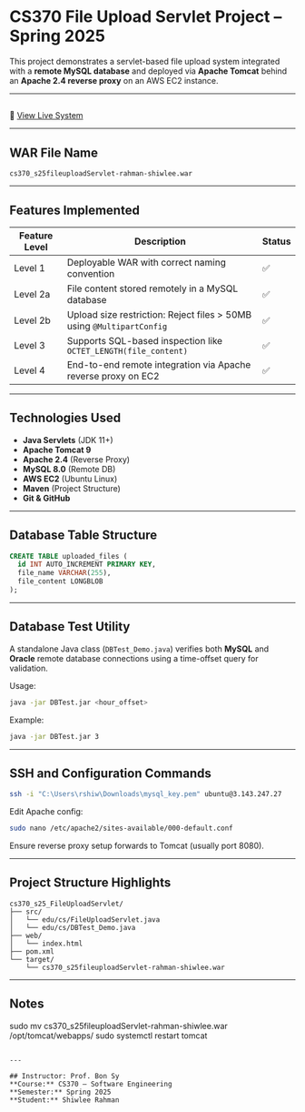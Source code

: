 #  CS370 File Upload Servlet Project – Spring 2025

This project demonstrates a servlet-based file upload system integrated with a **remote MySQL database** and deployed via **Apache Tomcat** behind an **Apache 2.4 reverse proxy** on an AWS EC2 instance.

---

## 
📎 [View Live System](http://3.143.247.27/upload/index.html)

---

##  WAR File Name
```
cs370_s25fileuploadServlet-rahman-shiwlee.war
```

---

##  Features Implemented

| Feature Level | Description                                                                 | Status |
|---------------|-----------------------------------------------------------------------------|--------|
| Level 1       | Deployable WAR with correct naming convention                               | ✅     |
| Level 2a      | File content stored remotely in a MySQL database                            | ✅     |
| Level 2b      | Upload size restriction: Reject files > 50MB using `@MultipartConfig`       | ✅     |
| Level 3       | Supports SQL-based inspection like `OCTET_LENGTH(file_content)`             | ✅     |
| Level 4       | End-to-end remote integration via Apache reverse proxy on EC2               | ✅     |

---

## Technologies Used

- **Java Servlets** (JDK 11+)
- **Apache Tomcat 9**
- **Apache 2.4** (Reverse Proxy)
- **MySQL 8.0** (Remote DB)
- **AWS EC2** (Ubuntu Linux)
- **Maven** (Project Structure)
- **Git & GitHub**

---

##  Database Table Structure

```sql
CREATE TABLE uploaded_files (
  id INT AUTO_INCREMENT PRIMARY KEY,
  file_name VARCHAR(255),
  file_content LONGBLOB
);
```

---

## Database Test Utility

A standalone Java class (`DBTest_Demo.java`) verifies both **MySQL** and **Oracle** remote database connections using a time-offset query for validation.

Usage:
```bash
java -jar DBTest.jar <hour_offset>
```

Example:
```bash
java -jar DBTest.jar 3
```

---

##  SSH and Configuration Commands

```bash
ssh -i "C:\Users\rshiw\Downloads\mysql_key.pem" ubuntu@3.143.247.27
```

Edit Apache config:
```bash
sudo nano /etc/apache2/sites-available/000-default.conf
```

Ensure reverse proxy setup forwards to Tomcat (usually port 8080).

---

## Project Structure Highlights

```
cs370_s25_FileUploadServlet/
├── src/
│   └── edu/cs/FileUploadServlet.java
│   └── edu/cs/DBTest_Demo.java
├── web/
│   └── index.html
├── pom.xml
└── target/
    └── cs370_s25fileuploadServlet-rahman-shiwlee.war
```

---

##  Notes

  sudo mv cs370_s25fileuploadServlet-rahman-shiwlee.war /opt/tomcat/webapps/
  sudo systemctl restart tomcat
  ```

---

## Instructor: Prof. Bon Sy  
**Course:** CS370 – Software Engineering  
**Semester:** Spring 2025  
**Student:** Shiwlee Rahman
